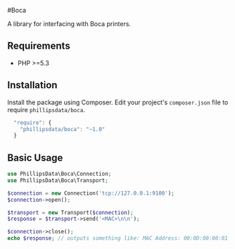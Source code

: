 #Boca

A library for interfacing with Boca printers.

## Requirements

- PHP >=5.3

## Installation

Install the package using Composer. Edit your project's `composer.json` file to require `phillipsdata/boca`.

```js
  "require": {
    "phillipsdata/boca": "~1.0"
  }
```

## Basic Usage

```php
use PhillipsData\Boca\Connection;
use PhillipsData\Boca\Transport;

$connection = new Connection('tcp://127.0.0.1:9100');
$connection->open();

$transport = new Transport($connection);
$response = $transport->send('<MAC>\n\n');

$connection->close();
echo $response; // outputs something like: MAC Address: 00:0D:00:00:01
```

